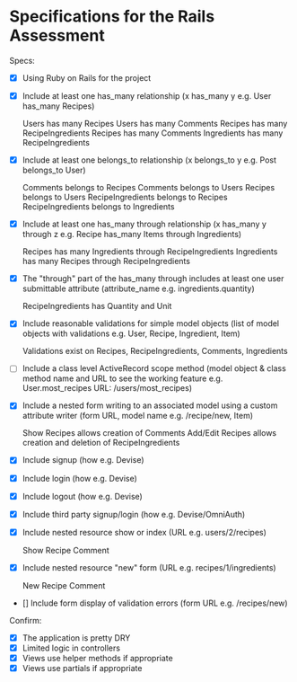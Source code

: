 # Specifications for the Rails Assessment

Specs:
- [x] Using Ruby on Rails for the project
- [x] Include at least one has_many relationship (x has_many y e.g. User has_many Recipes)

  Users has many Recipes
  Users has many Comments
  Recipes has many RecipeIngredients
  Recipes has many Comments
  Ingredients has many RecipeIngredients

- [x] Include at least one belongs_to relationship (x belongs_to y e.g. Post belongs_to User)

  Comments belongs to Recipes
  Comments belongs to Users
  Recipes belongs to Users
  RecipeIngredients belongs to Recipes
  RecipeIngredients belongs to Ingredients

- [x] Include at least one has_many through relationship (x has_many y through z e.g. Recipe has_many Items through Ingredients)

  Recipes has many Ingredients through RecipeIngredients
  Ingredients has many Recipes through RecipeIngredients

- [x] The "through" part of the has_many through includes at least one user submittable attribute (attribute_name e.g. ingredients.quantity)

  RecipeIngredients has Quantity and Unit

- [x] Include reasonable validations for simple model objects (list of model objects with validations e.g. User, Recipe, Ingredient, Item)

  Validations exist on Recipes, RecipeIngredients, Comments, Ingredients

- [ ] Include a class level ActiveRecord scope method (model object & class method name and URL to see the working feature e.g. User.most_recipes URL: /users/most_recipes)

- [x] Include a nested form writing to an associated model using a custom attribute writer (form URL, model name e.g. /recipe/new, Item)

  Show Recipes allows creation of Comments
  Add/Edit Recipes allows creation and deletion of RecipeIngredients

- [x] Include signup (how e.g. Devise)
- [x] Include login (how e.g. Devise)
- [x] Include logout (how e.g. Devise)
- [x] Include third party signup/login (how e.g. Devise/OmniAuth)
- [x] Include nested resource show or index (URL e.g. users/2/recipes)

  Show Recipe Comment

- [x] Include nested resource "new" form (URL e.g. recipes/1/ingredients)

  New Recipe Comment

- [] Include form display of validation errors (form URL e.g. /recipes/new)

Confirm:
- [x] The application is pretty DRY
- [x] Limited logic in controllers
- [x] Views use helper methods if appropriate
- [x] Views use partials if appropriate
